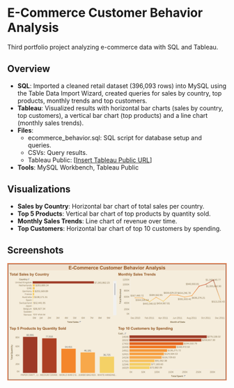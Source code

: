 # E-Commerce Customer Behavior Analysis
Third portfolio project analyzing e-commerce data with SQL and Tableau.

## Overview
- **SQL**: Imported a cleaned retail dataset (396,093 rows) into MySQL using the Table Data Import Wizard, created queries for sales by country, top products, monthly trends and top customers.
- **Tableau**: Visualized results with horizontal bar charts (sales by country, top customers), a vertical bar chart (top products) and a line chart (monthly sales trends).
- **Files**:
  - ecommerce_behavior.sql: SQL script for database setup and queries.
  - CSVs: Query results.
  - Tableau Public: [[Insert Tableau Public URL](https://public.tableau.com/app/profile/vishal.d.silva/viz/Ecommerce_Behavior/E-CommerceCustomerBehaviorAnalysis)]
- **Tools**: MySQL Workbench, Tableau Public

## Visualizations
- **Sales by Country**: Horizontal bar chart of total sales per country.
- **Top 5 Products**: Vertical bar chart of top products by quantity sold.
- **Monthly Sales Trends**: Line chart of revenue over time.
- **Top Customers**: Horizontal bar chart of top 10 customers by spending.

## Screenshots
![Dashboard Screenshot](Ecommerce_Behavior_Dashboard_Screenshot.png)
